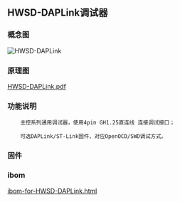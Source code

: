 ## HWSD-DAPLink调试器

### 概念图

![HWSD-DAPLink](HWSD-DAPLink.PNG)

### 原理图

 [HWSD-DAPLink.pdf](HWSD-DAPLink.pdf) 

### 功能说明

		主控系列通用调试器，使用4pin GH1.25直连线 连接调试接口；
		
		可选DAPLink/ST-Link固件，对应OpenOCD/SWD调试方式。

### 固件

### ibom

 [ibom-for-HWSD-DAPLink.html](ibom-for-HWSD-DAPLink.html) 

